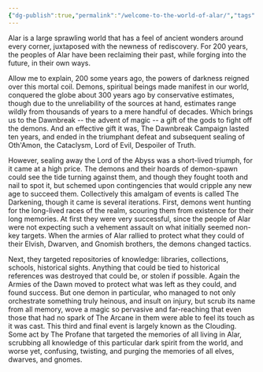 ```yaml
---
{"dg-publish":true,"permalink":"/welcome-to-the-world-of-alar/","tags":["gardenEntry"]}
---
```


Alar is a large sprawling world that has a feel of ancient wonders around every corner, juxtaposed with the newness of rediscovery. For 200 years, the peoples of Alar have been reclaiming their past, while forging into the future, in their own ways. 

Allow me to explain, 200 some years ago, the powers of darkness reigned over this mortal coil. Demons, spiritual beings made manifest in our world, conquered the globe about 300 years ago by conservative estimates, though due to the unreliability of the sources at hand, estimates range wildly from thousands of years to a mere handful of decades. Which brings us to the Dawnbreak -- the advent of magic -- a gift of the gods to fight off the demons. And an effective gift it was, The Dawnbreak Campaign lasted ten years, and ended in the triumphant defeat and subsequent sealing of Oth'Amon, the Cataclysm, Lord of Evil, Despoiler of Truth. 

However, sealing away the Lord of the Abyss was a short-lived triumph, for it came at a high price. The demons and their hoards of demon-spawn could see the tide turning against them, and though they fought tooth and nail to spot it, but schemed upon contingencies that would cripple any new age to succeed them. Collectively this amalgam of events is called The Darkening, though it came is several iterations. First, demons went hunting for the long-lived races of the realm, scouring them from existence for their long memories. At first they were very successful, since the people of Alar were not expecting such a vehement assault on what initially seemed non-key targets. When the armies of Alar rallied to protect what they could of their Elvish, Dwarven, and Gnomish brothers, the demons changed tactics. 

Next, they targeted repositories of knowledge: libraries, collections, schools, historical sights. Anything that could be tied to historical references was destroyed that could be, or stolen if possible. Again the Armies of the Dawn moved to protect what was left as they could, and found success. But one demon in particular, who managed to not only orchestrate something truly heinous, and insult on injury, but scrub its name from all memory, wove a magic so pervasive and far-reaching that even those that had no spark of The Arcane in them were able to feel its touch as it was cast. This third and final event is largely known as the Clouding. Some act by The Profane that targeted the memories of all living in Alar, scrubbing all knowledge of this particular dark spirit from the world, and worse yet, confusing, twisting, and purging the memories of all elves, dwarves, and gnomes. 